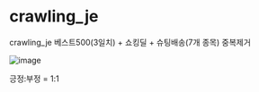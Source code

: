 # crawling_je
crawling_je
베스트500(3일치) + 쇼킹딜 + 슈팅배송(7개 종목)
중복제거

![image](https://user-images.githubusercontent.com/108257291/187057617-ed271773-34de-43d5-87fa-611da5dee6ad.png)

긍정:부정 = 1:1
